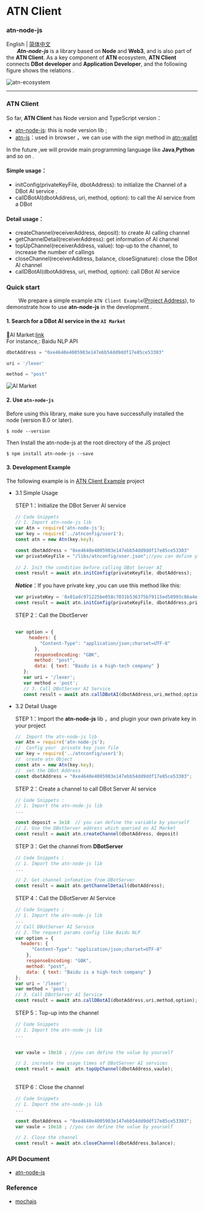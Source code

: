 # ATN Client 
### atn-node-js 
English | [简体中文](README.md)   
 &emsp;&emsp;***Atn-node-js*** is a library based on **Node** and **Web3**, and is also part of the **ATN Client**. As a key component of **ATN** ecosystem, **ATN Client** connects **DBot developer** and **Application Developer**, and the following figure shows the relations .

![atn-ecosystem](http://p5vswdxl9.bkt.clouddn.com/ATN%20ecosystem.png "ATN ecosystem")

---

### ATN Client

So far, **ATN Client** has Node version and TypeScript version：  
   - [atn-node-js](https://github.com/ATNIO/atn-node-js): this is node version lib ;  
   - [atn-js](https://github.com/ATNIO/atn-js)：used in browser ，we can use with the sign method in [atn-wallet](https://github.com/ATNIO/atn-wallet) 
     
     
 In the future ,we will provide main programming language like **Java**,**Python** and so on . 

#### Simple usage：
-  initConfig(privateKeyFile, dbotAddress): to initialize the Channel of a DBot AI service .
-  callDBotAI(dbotAddress, uri, method, option): to call the AI service from a DBot

#### Detail usage：
-  createChannel(receiverAddress, deposit): to create AI calling channel 
-  getChannelDetail(receiverAddress): get information of AI channel
-  topUpChannel(receiverAddress, value): top-up to the channel, to increase the number of callings
-  closeChannel(receiverAddress, balance, closeSignature): close the DBot AI channel
-  callDBotAI(dbotAddress, uri, method, option): call DBot AI service


### Quick start   
&emsp;&emsp; We prepare a simple example `ATN Client Example`([Project Address](https://github.com/ATNIO/atn-client-example)), to demonstrate how to use **atn-node-js** in the development .
 
#### 1. Search for a **DBot AI** service in the `AI Market`
   🔗AI Market:[link](https://market-test.atnio.net)  
   For instance,: Baidu NLP API 
   ```javascript
   dbotAddress = "0xe4640e4005903e147ebb54dd9ddf17e85ce53303"
   ``` 
   ```javascript
   uri = '/lexer'
   ```
   ```javascript
   method = "post"
   ```
   ![AI Market](http://p5vswdxl9.bkt.clouddn.com/AI_market_ui.png "AI Market UI")	
   
#### 2. Use `atn-node-js`  
   Before using this library, make sure you have successfully installed the node (version 8.0 or later).
   ```
   $ node --version 
   ```
   Then Install the atn-node-js at the root directory of the JS project
   ```markdown
   $ npm install atn-node-js --save
   ```
#### 3. Development Example   

The following example is in [ATN Client Example](https://github.com/ATNIO/atn-client-example) project

 * 3.1 Simple Usage
  
   STEP 1：Initialize the DBot Server AI service
   ```javascript
   // Code Snippets
   // 1. Import atn-node-js lib
   var Atn = require('atn-node-js');
   var key = require('../atnconfig/user1');
   const atn = new Atn(key.key);
   
   const dbotAddress = "0xe4640e4005903e147ebb54dd9ddf17e85ce53303"
   var privateKeyFile = "/libs/atnconfig/user.json";//you can define your own filename  and filepath
  
   // 2. Init the condition before calling DBot Server AI
   const result = await atn.initConfig(privateKeyFile, dbotAddress);
   
   ```
   ***Notice***：If you have private key ,you can use this method like this:
   ```javascript
   var privateKey = '0x01adc971225be058c7031b536375b79115ed58993c86a4ec4288f36fc9eb51b7'; 
   const result = await atn.initConfig(privateKeyFile, dbotAddress,privateKey);
   ```
   
   
   STEP 2：Call the DbotServer
   ```javascript
   
   var option = {
        headers: {
            "Content-Type": "application/json;charset=UTF-8"
          },
          responseEncoding: "GBK",
          method: "post",
          data: { text: "Baidu is a high-tech company" }
      };
      var uri = '/lexer';
      var method = 'post';
      // 3. Call DBotServer AI Service
      const result = await atn.callDBotAI(dbotAddress,uri,method,option);
   ```

 * 3.2 Detail Usage   
 
   STEP 1：Import the **atn-node-js** lib ，and plugin your own private key in your project
   
   ```js
   //  Import the atn-node-js lib
   var Atn = require('atn-node-js');
   //  Config your  private key json file
   var key = require('../atnconfig/user1');
   //  create atn Object   
   const atn = new Atn(key.key);
   //  set the DBot Address 
   const dbotAddress = "0xe4640e4005903e147ebb54dd9ddf17e85ce53303";
   ```
 
   STEP 2：Create a channel to call DBot Server AI service 
   
   ```js
   // Code Snippets : 
   // 1. Import the atn-node-js lib
   ...

   const deposit = 3e18  // you can define the variable by yourself 
   // 2. Use the DBotServer address which queried on AI Market 
   const result = await atn.createChannel(dbotAddress, deposit)
   ```  
   
   STEP 3：Get the channel from **DBotServer**
   
   ```js
   // Code Snippets :
   // 1. Import the atn-node-js lib
   ...
   
   // 2. Get channel infomation from DBotServer
   const result = await atn.getChannelDetail(dbotAddress);
   ``` 
   
   STEP 4：Call the DBotServer AI Service
   
   ```js
   // Code Snippets :
   // 1. Import the atn-node-js lib
   ...
   // Call DBotServer AI Service
   // 2. The request params config like Baidu NLP
   var option = {
     headers: {
         "Content-Type": "application/json;charset=UTF-8"
       },
       responseEncoding: "GBK",
       method: "post",
       data: { text: "Baidu is a high-tech company" }
   };
   var uri = '/lexer';
   var method = 'post';
   // 3. Call DBotServer AI Service
   const result = await atn.callDBotAI(dbotAddress,uri,method,option);
   
   ```
     
   STEP 5：Top-up into the channel

   ```js
   // Code Snippets 
   // 1. Import the atn-node-js lib
   ... 

  
   var vaule = 10e18 ; //you can define the value by yourself

   // 2. increate the usage times of DBotServer AI services 
   const result = await  atn.topUpChannel(dbotAddress,vaule);
  
   ```
   
   STEP 6：Close the channel
   
   ```js
   // Code Snippets
   // 1. Import the atn-node-js lib
   ...

   const dbotAddress = "0xe4640e4005903e147ebb54dd9ddf17e85ce53303";
   var vaule = 10e18 ; //you can define the value by yourself
   
   // 2. Close the channel
   const result = await atn.closeChannel(dbotAddress,balance);
   ```
   
 
### API Document
* [atn-node-js](https://atnio.github.io/atn-node-js/0.1.37/index.html)  


### Reference
* [mochajs](https://mochajs.org/#more-information)
